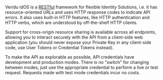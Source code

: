 Veridu idOS is a [RESTful](https://en.wikipedia.org/wiki/Representational_state_transfer) framework for flexible Identity Solutions, i.e. it has resource-oriented URLs and uses HTTP response codes to indicate API errors. It also uses built-in HTTP features, like HTTP authentication and HTTP verbs, which are understood by off-the-shelf HTTP clients.

Support for cross-origin resource sharing is available across all endpoints, allowing you to interact securely with the API from a client-side web application (you should never expose your Private Key in any client-side code, use User Tokens or Credential Tokens instead).

To make the API as explorable as possible, API credentials have development and production modes. There is no "switch" for changing between modes, just use the appropriate credential to perform a live or test request. Requests made with test mode credentials incur no costs.
